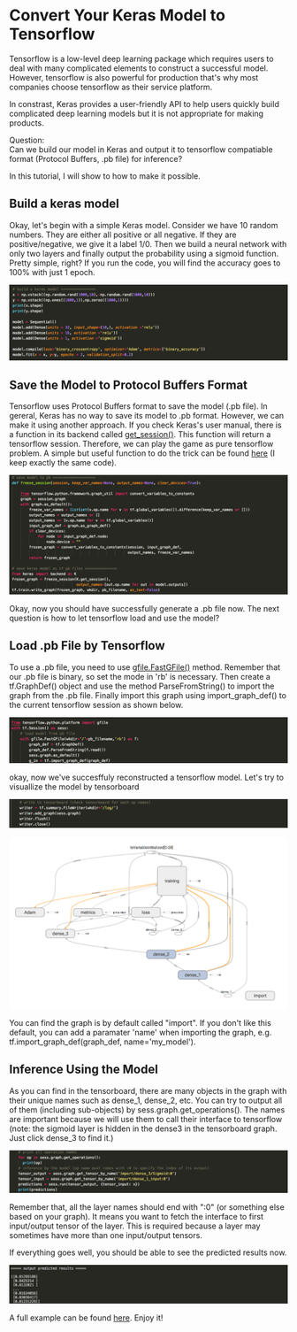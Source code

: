 # Convert Your Keras Model to Tensorflow 
Tensorflow is a low-level deep learning package which requires users to deal with many complicated elements to construct a successful model. However, tensorflow is also powerful for production that's why most companies choose tensorflow as their service platform. 

In constrast, Keras provides a user-friendly API to help users quickly build complicated deep learning models but it is not appropriate for making products.

Question:   
Can we build our model in Keras and output it to tensorflow compatiable format (Protocol Buffers, .pb file) for inference? 

In this tutorial, I will show to how to make it possible.   

## Build a keras model 

Okay, let's begin with a simple Keras model. Consider we have 10 random numbers. They are either all positive or all negative. If they are positive/negative, we give it a label 1/0. Then we build a neural network with only two layers and finally output the probability using a sigmoid function. Pretty simple, right? If you run the code, you will find the accuracy goes to 100% with just 1 epoch. 

<p align="center">
<img src="./img/keras_model.png">
</p>

## Save the Model to Protocol Buffers Format

Tensorflow uses Protocol Buffers format to save the model (.pb file). In gereral, Keras has no way to save its model to .pb format. However, we can make it using another approach. If you check Keras's user manual, there is a function in its backend called [get_session()](https://www.tensorflow.org/api_docs/python/tf/keras/backend/get_session). This function will return a tensorflow session. Therefore, we can play the game as pure tensorflow problem. A simple but useful function to do the trick can be found [here](https://stackoverflow.com/questions/45466020/how-to-export-keras-h5-to-tensorflow-pb) (I keep exactly the same code).

<p align="center">
<img src="./img/save_to_pb.png">
</p>

Okay, now you should have successfully generate a .pb file now. The next question is how to let tensorflow load and use the model?

## Load .pb File by Tensorflow

To use a .pb file, you need to use [gfile.FastGFile()](https://www.tensorflow.org/api_docs/python/tf/gfile/FastGFile) method. Remember that our .pb file is binary, so set the mode in 'rb' is necessary. Then create a tf.GraphDef() object and use the method ParseFromString() to import the graph from the .pb file. Finally import this graph using import_graph_def() to the current tensorflow session as shown below. 

<p align="center">
<img src="./img/load_pb.png">
</p>

okay, now we've succesffuly reconstructed a tensorflow model. Let's try to visuallize the model by tensorboard 

<p align="center">
<img src="./img/write_to_tensorboard.png">
</p>

<p align="center">
<img src="./img/tensorboard.png">
</p>

You can find the graph is by default called "import". If you don't like this default, you can add a paramater 'name' when importing the graph, e.g. tf.import_graph_def(graph_def, name='my_model').

## Inference Using the Model

As you can find in the tensorboard, there are many objects in the graph with their unique names such as dense_1, dense_2, etc. You can try to output all of them (including sub-objects) by sess.graph.get_operations(). The names are important because we will use them to call their interface to tensorflow (note: the sigmoid layer is hidden in the dense3 in the tensorboard graph. Just click dense_3 to find it.)

<p align="center">
<img src="./img/inference.png">
</p>

Remember that, all the layer names should end with ":0" (or something else based on your graph). It means you want to fetch the interface to first input/output tensor of the layer. This is required because a layer may sometimes have more than one input/output tensors. 

If everything goes well, you should be able to see the predicted results now. 

<p align="center">
<img src="./img/predict_result.png">
</p>

A full example can be found [here](./keras_to_tensorflow.py). Enjoy it! 